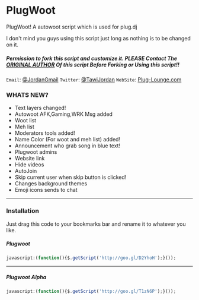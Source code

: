 PlugWoot
========

PlugWoot! A autowoot script which is used for plug.dj


I don't mind you guys using this script just long as nothing is to be changed on it.

##### Permission to fork this script and customize it. PLEASE Contact The [ORIGINAL AUTHOR](aiseiab05@gmail.com) Of this script Before Forking or Using this script!! 

`Email`: [@JordanGmail](aiseiab05@gmail.com)
`Twitter`: [@TawiJordan](https://twitter.com/TawiJordan)
`WebSite`: [Plug-Lounge.com](http://chillout-lounge.webs.com/)

### WHATS NEW? ###
- Text layers changed!
- Autowoot AFK,Gaming,WRK Msg added
- Woot list
- Meh list
- Moderators tools added!
- Name Color (For woot and meh list) added!
- Announcement who grab song in blue text!
- Plugwoot admins
- Website link
- Hide videos
- AutoJoin
- Skip current user when skip button is clicked!
- Changes background themes
- Emoji icons sends to chat

--------------
### Installation ###

Just drag this code to your bookmarks bar and rename it to whatever you like.
##### Plugwoot
```javascript
javascript:(function(){$.getScript('http://goo.gl/D2YhoH');}());
```
----

##### Plugwoot Alpha
```javascript
javascript:(function(){$.getScript('http://goo.gl/T1zN6P');}());
```
